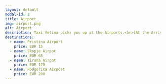 ```yaml
---
layout: default
modal-id: 2
title: Airport
img: airport.png
alt: Airport
description: Taxi Vetima picks you up at the Airports.<br>(At the Arrival Gate with Name Board or at the taxi stop area)<br><br>Additional parking fee EUR 2 can be charged in picking you up at the Prishtina Airport.<br><br>Additional motorway toll EUR 1 can be charged in trips in Macedonia.
destinations: 
  - name: Pristina Airport
    price: EUR 15
  - name: Skopje Airpot
    price: EUR 65
  - name: Tirana Airpot
    price: EUR 170
  - name: Podgorica Airport
    price: EUR 200
---
```

